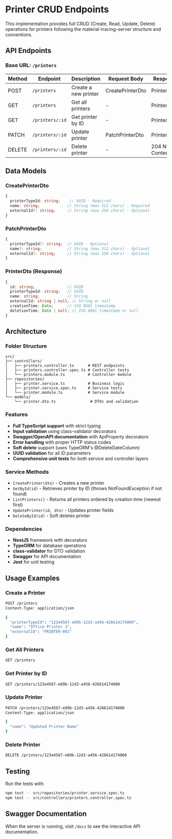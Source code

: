 # Printer CRUD Endpoints

This implementation provides full CRUD (Create, Read, Update, Delete) operations for printers following the material-tracing-server structure and conventions.

## API Endpoints

### Base URL: `/printers`

| Method | Endpoint | Description | Request Body | Response |
|--------|----------|-------------|--------------|----------|
| POST | `/printers` | Create a new printer | CreatePrinterDto | PrinterDto |
| GET | `/printers` | Get all printers | - | PrinterDto[] |
| GET | `/printers/:id` | Get printer by ID | - | PrinterDto |
| PATCH | `/printers/:id` | Update printer | PatchPrinterDto | PrinterDto |
| DELETE | `/printers/:id` | Delete printer | - | 204 No Content |

## Data Models

### CreatePrinterDto
```typescript
{
  printerTypeId: string;    // UUID - Required
  name: string;            // String (max 512 chars) - Required
  externalId?: string;     // String (max 256 chars) - Optional
}
```

### PatchPrinterDto
```typescript
{
  printerTypeId?: string;  // UUID - Optional
  name?: string;           // String (max 512 chars) - Optional
  externalId?: string;     // String (max 256 chars) - Optional
}
```

### PrinterDto (Response)
```typescript
{
  id: string;              // UUID
  printerTypeId: string;   // UUID
  name: string;            // String
  externalId: string | null; // String or null
  creationTime: Date;      // ISO 8601 timestamp
  deletionTime: Date | null; // ISO 8601 timestamp or null
}
```

## Architecture

### Folder Structure
```
src/
├── controllers/
│   ├── printers.controller.ts      # REST endpoints
│   ├── printers.controller.spec.ts # Controller tests
│   └── printers.module.ts          # Controller module
├── repositories/
│   ├── printer.service.ts          # Business logic
│   ├── printer.service.spec.ts     # Service tests
│   └── printer.module.ts           # Service module
└── models/
    └── printer.dto.ts               # DTOs and validation
```

### Features
- **Full TypeScript support** with strict typing
- **Input validation** using class-validator decorators
- **Swagger/OpenAPI documentation** with ApiProperty decorators
- **Error handling** with proper HTTP status codes
- **Soft delete** support (uses TypeORM's @DeleteDateColumn)
- **UUID validation** for all ID parameters
- **Comprehensive unit tests** for both service and controller layers

### Service Methods
- `CreatePrinter(dto)` - Creates a new printer
- `GetById(id)` - Retrieves printer by ID (throws NotFoundException if not found)
- `ListPrinters()` - Returns all printers ordered by creation time (newest first)
- `UpdatePrinter(id, dto)` - Updates printer fields
- `DeleteById(id)` - Soft deletes printer

### Dependencies
- **NestJS** framework with decorators
- **TypeORM** for database operations
- **class-validator** for DTO validation
- **Swagger** for API documentation
- **Jest** for unit testing

## Usage Examples

### Create a Printer
```bash
POST /printers
Content-Type: application/json

{
  "printerTypeId": "123e4567-e89b-12d3-a456-426614174000",
  "name": "Office Printer 1",
  "externalId": "PRINTER-001"
}
```

### Get All Printers
```bash
GET /printers
```

### Get Printer by ID
```bash
GET /printers/123e4567-e89b-12d3-a456-426614174000
```

### Update Printer
```bash
PATCH /printers/123e4567-e89b-12d3-a456-426614174000
Content-Type: application/json

{
  "name": "Updated Printer Name"
}
```

### Delete Printer
```bash
DELETE /printers/123e4567-e89b-12d3-a456-426614174000
```

## Testing

Run the tests with:
```bash
npm test -- src/repositories/printer.service.spec.ts
npm test -- src/controllers/printers.controller.spec.ts
```

## Swagger Documentation

When the server is running, visit `/docs` to see the interactive API documentation.